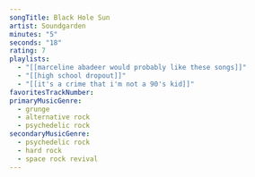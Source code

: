 ```yaml
---
songTitle: Black Hole Sun
artist: Soundgarden
minutes: "5"
seconds: "18"
rating: 7
playlists:
  - "[[marceline abadeer would probably like these songs]]"
  - "[[high school dropout]]"
  - "[[it's a crime that i'm not a 90's kid]]"
favoritesTrackNumber:
primaryMusicGenre:
  - grunge
  - alternative rock
  - psychedelic rock
secondaryMusicGenre:
  - psychedelic rock
  - hard rock
  - space rock revival
---
```

